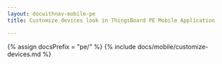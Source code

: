 ```yaml
---
layout: docwithnav-mobile-pe
title: Customize devices look in ThingsBoard PE Mobile Application

---
```


{% assign docsPrefix = "pe/" %}
{% include docs/mobile/customize-devices.md %}
